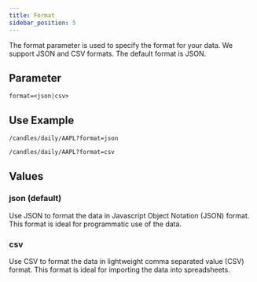 ```yaml
---
title: Format
sidebar_position: 5
---
```


The format parameter is used to specify the format for your data. We support JSON and CSV formats. The default format is JSON.

## Parameter

    format=<json|csv>

## Use Example

    /candles/daily/AAPL?format=json

    /candles/daily/AAPL?format=csv

## Values

### json (default)

Use JSON to format the data in Javascript Object Notation (JSON) format. This format is ideal for programmatic use of the data.

### csv

Use CSV to format the data in lightweight comma separated value (CSV) format. This format is ideal for importing the data into spreadsheets.
